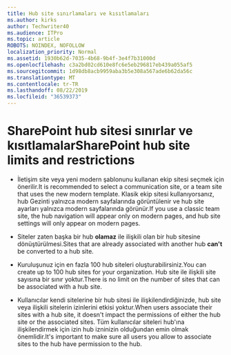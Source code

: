 ```yaml
---
title: Hub site sınırlamaları ve kısıtlamaları
ms.author: kirks
author: Techwriter40
ms.audience: ITPro
ms.topic: article
ROBOTS: NOINDEX, NOFOLLOW
localization_priority: Normal
ms.assetid: 1930b62d-7035-4b68-9b4f-3e4f7b31000d
ms.openlocfilehash: c3a2bd02cd610e8fc6e5eb296817eb439a055af5
ms.sourcegitcommit: 1d98db8acb9959aba3b5e308a567ade6b62da56c
ms.translationtype: MT
ms.contentlocale: tr-TR
ms.lasthandoff: 08/22/2019
ms.locfileid: "36539373"
---
```

# <a name="sharepoint-hub-site-limits-and-restrictions"></a><span data-ttu-id="a866f-102">SharePoint hub sitesi sınırlar ve kısıtlamalar</span><span class="sxs-lookup"><span data-stu-id="a866f-102">SharePoint hub site limits and restrictions</span></span>

- <span data-ttu-id="a866f-103">İletişim site veya yeni modern şablonunu kullanan ekip sitesi seçmek için önerilir.</span><span class="sxs-lookup"><span data-stu-id="a866f-103">It is recommended to select a communication site, or a team site that uses the new modern template.</span></span> <span data-ttu-id="a866f-104">Klasik ekip sitesi kullanıyorsanız, hub Gezinti yalnızca modern sayfalarında görüntülenir ve hub site ayarları yalnızca modern sayfalarında görünür.</span><span class="sxs-lookup"><span data-stu-id="a866f-104">If you use a classic team site, the hub navigation will appear only on modern pages, and hub site settings will only appear on modern pages.</span></span>

- <span data-ttu-id="a866f-105">Siteler zaten başka bir hub **olamaz** ile ilişkili olan bir hub sitesine dönüştürülmesi.</span><span class="sxs-lookup"><span data-stu-id="a866f-105">Sites that are already associated with another hub **can't** be converted to a hub site.</span></span> 

- <span data-ttu-id="a866f-106">Kuruluşunuz için en fazla 100 hub siteleri oluşturabilirsiniz.</span><span class="sxs-lookup"><span data-stu-id="a866f-106">You can create up to 100 hub sites for your organization.</span></span> <span data-ttu-id="a866f-107">Hub site ile ilişkili site sayısına bir sınır yoktur.</span><span class="sxs-lookup"><span data-stu-id="a866f-107">There is no limit on the number of sites that can be associated with a hub site.</span></span>

- <span data-ttu-id="a866f-108">Kullanıcılar kendi sitelerine bir hub sitesi ile ilişkilendirdiğinizde, hub site veya ilişkili sitelerin izinlerini etkisi yoktur.</span><span class="sxs-lookup"><span data-stu-id="a866f-108">When users associate their sites with a hub site, it doesn't impact the permissions of either the hub site or the associated sites.</span></span> <span data-ttu-id="a866f-109">Tüm kullanıcılar siteleri hub'ına ilişkilendirmek için izin hub izninizin olduğundan emin olmak önemlidir.</span><span class="sxs-lookup"><span data-stu-id="a866f-109">It's important to make sure all users you allow to associate sites to the hub have permission to the hub.</span></span>



